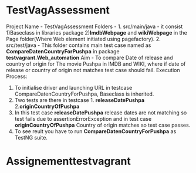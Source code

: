 # TestVagAssessment
Project Name - TestVagAssessment
Folders      - 1. src/main/java - it consist 1)Baseclass in libraries package 2)**ImdbWebpage** and **wikiWebpage** in the Page folder(Where Web element initiated using pagefactory).
               2. src/test/java - This folder contains main test case named as **CompareDatenCountryForPushpa** in package **testvagrant.Web_automation**
Aim          - To compare Date of release and country of origin for The movie Pushpa in IMDB and WIKI, where if date of release or country of origin not matches test case should fail.
Execution Process:
1. To initialise driver and launching URL in testcase CompareDatenCountryForPushpa, Baseclass is inherited.
2. Two tests are there in testcase 1. **releaseDatePushpa** 2.**originCountryOfPushpa**
3. In this test case **releaseDatePushpa** release dates are not matching so test fails due to assertionErrorException and in test case **originCountryOfPushpa** Country of origin matches so test case passes.
4. To see reult you have to run **CompareDatenCountryForPushpa** as TestNG suite.
# Assignementtestvagrant
